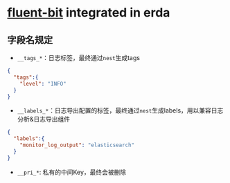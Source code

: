 # [fluent-bit](https://fluentbit.io/) integrated in erda

## 字段名规定
- `__tags_*`：日志标签，最终通过`nest`生成tags
```json
{
  "tags":{
    "level": "INFO"
  }
}
```
- `__labels_*`：日志导出配置的标签，最终通过`nest`生成labels，用以兼容日志分析&日志导出组件
```json
{
  "labels":{
    "monitor_log_output": "elasticsearch"
  }
}
```
- `__pri_*`: 私有的中间Key，最终会被删除
